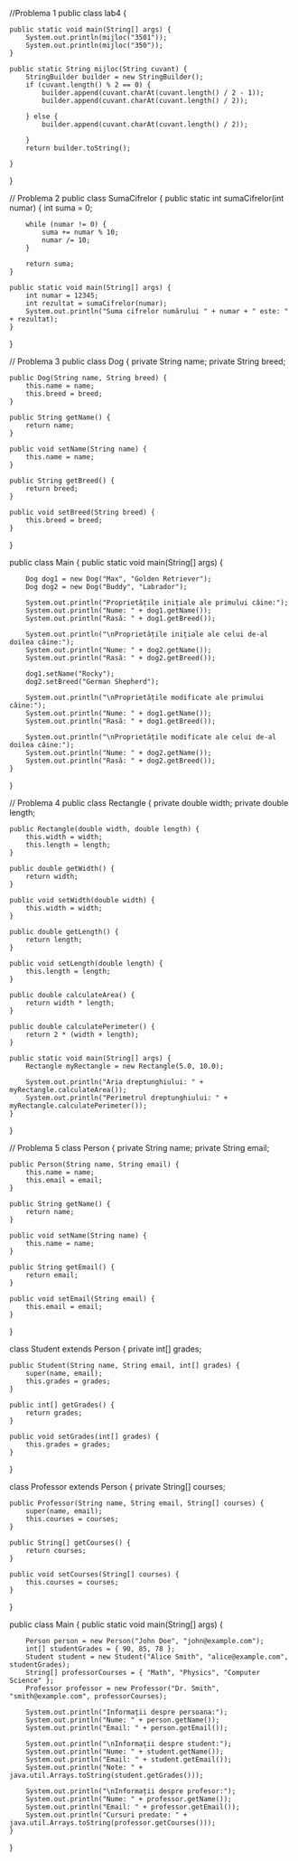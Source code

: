 //Problema 1
public class lab4 {

    public static void main(String[] args) {
        System.out.println(mijloc("3501"));
        System.out.println(mijloc("350"));
    }

    public static String mijloc(String cuvant) {
        StringBuilder builder = new StringBuilder();
        if (cuvant.length() % 2 == 0) {
            builder.append(cuvant.charAt(cuvant.length() / 2 - 1));
            builder.append(cuvant.charAt(cuvant.length() / 2));

        } else {
            builder.append(cuvant.charAt(cuvant.length() / 2));

        }
        return builder.toString();

    }
}

// Problema 2
public class SumaCifrelor {
    public static int sumaCifrelor(int numar) {
        int suma = 0;

        while (numar != 0) {
            suma += numar % 10;
            numar /= 10;
        }

        return suma;
    }

    public static void main(String[] args) {
        int numar = 12345;
        int rezultat = sumaCifrelor(numar);
        System.out.println("Suma cifrelor numărului " + numar + " este: " + rezultat);
    }
}

// Problema 3
public class Dog {
    private String name;
    private String breed;

    public Dog(String name, String breed) {
        this.name = name;
        this.breed = breed;
    }

    public String getName() {
        return name;
    }

    public void setName(String name) {
        this.name = name;
    }

    public String getBreed() {
        return breed;
    }

    public void setBreed(String breed) {
        this.breed = breed;
    }
}

public class Main {
    public static void main(String[] args) {

        Dog dog1 = new Dog("Max", "Golden Retriever");
        Dog dog2 = new Dog("Buddy", "Labrador");

        System.out.println("Proprietățile inițiale ale primului câine:");
        System.out.println("Nume: " + dog1.getName());
        System.out.println("Rasă: " + dog1.getBreed());

        System.out.println("\nProprietățile inițiale ale celui de-al doilea câine:");
        System.out.println("Nume: " + dog2.getName());
        System.out.println("Rasă: " + dog2.getBreed());

        dog1.setName("Rocky");
        dog2.setBreed("German Shepherd");

        System.out.println("\nProprietățile modificate ale primului câine:");
        System.out.println("Nume: " + dog1.getName());
        System.out.println("Rasă: " + dog1.getBreed());

        System.out.println("\nProprietățile modificate ale celui de-al doilea câine:");
        System.out.println("Nume: " + dog2.getName());
        System.out.println("Rasă: " + dog2.getBreed());
    }
}

// Problema 4
public class Rectangle {
    private double width;
    private double length;

    public Rectangle(double width, double length) {
        this.width = width;
        this.length = length;
    }

    public double getWidth() {
        return width;
    }

    public void setWidth(double width) {
        this.width = width;
    }

    public double getLength() {
        return length;
    }

    public void setLength(double length) {
        this.length = length;
    }

    public double calculateArea() {
        return width * length;
    }

    public double calculatePerimeter() {
        return 2 * (width + length);
    }

    public static void main(String[] args) {
        Rectangle myRectangle = new Rectangle(5.0, 10.0);

        System.out.println("Aria dreptunghiului: " + myRectangle.calculateArea());
        System.out.println("Perimetrul dreptunghiului: " + myRectangle.calculatePerimeter());
    }
}

// Problema 5
class Person {
    private String name;
    private String email;

    public Person(String name, String email) {
        this.name = name;
        this.email = email;
    }

    public String getName() {
        return name;
    }

    public void setName(String name) {
        this.name = name;
    }

    public String getEmail() {
        return email;
    }

    public void setEmail(String email) {
        this.email = email;
    }
}

class Student extends Person {
    private int[] grades;

    public Student(String name, String email, int[] grades) {
        super(name, email);
        this.grades = grades;
    }

    public int[] getGrades() {
        return grades;
    }

    public void setGrades(int[] grades) {
        this.grades = grades;
    }
}

class Professor extends Person {
    private String[] courses;

    public Professor(String name, String email, String[] courses) {
        super(name, email);
        this.courses = courses;
    }

    public String[] getCourses() {
        return courses;
    }

    public void setCourses(String[] courses) {
        this.courses = courses;
    }
}

public class Main {
    public static void main(String[] args) {

        Person person = new Person("John Doe", "john@example.com");
        int[] studentGrades = { 90, 85, 78 };
        Student student = new Student("Alice Smith", "alice@example.com", studentGrades);
        String[] professorCourses = { "Math", "Physics", "Computer Science" };
        Professor professor = new Professor("Dr. Smith", "smith@example.com", professorCourses);

        System.out.println("Informații despre persoana:");
        System.out.println("Nume: " + person.getName());
        System.out.println("Email: " + person.getEmail());

        System.out.println("\nInformații despre student:");
        System.out.println("Nume: " + student.getName());
        System.out.println("Email: " + student.getEmail());
        System.out.println("Note: " + java.util.Arrays.toString(student.getGrades()));

        System.out.println("\nInformații despre profesor:");
        System.out.println("Nume: " + professor.getName());
        System.out.println("Email: " + professor.getEmail());
        System.out.println("Cursuri predate: " + java.util.Arrays.toString(professor.getCourses()));
    }
}

